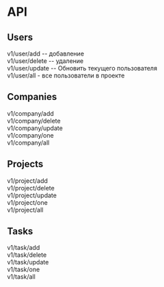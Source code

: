 # API

## Users
v1/user/add    -- добавление   
v1/user/delete -- удаление   
v1/user/update -- Обновить текущего пользователя   
v1/user/all     - все пользователи в проекте   


## Companies   
v1/company/add    
v1/company/delete   
v1/company/update    
v1/company/one    
v1/company/all    


## Projects   
v1/project/add    
v1/project/delete    
v1/project/update    
v1/project/one   
v1/project/all    

## Tasks   
v1/task/add    
v1/task/delete    
v1/task/update   
v1/task/one    
v1/task/all    







